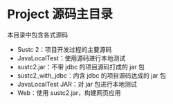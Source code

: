 # Project 源码主目录

本目录中包含各式源码

+ Sustc 2：项目开发过程的主要源码
+ JavaLocalTest：使用源码进行本地测试
+ sustc2.jar：不带 jdbc 的项目源码打成的 jar 包
+ sustc2_with_jdbc：内含 jdbc 的项目源码达成的 jar 包
+ JavaLocalTest JAR：对 jar 包进行本地测试
+ Web：使用 sustc2.jar，构建网页应用

